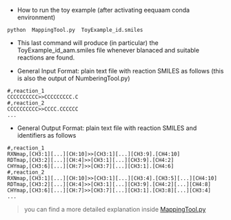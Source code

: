 - How to run the toy example (after activating eequaam conda environment)<br/>

```
python  MappingTool.py  ToyExample_id.smiles
```

- This last command will produce (in particular) the ToyExample_id_aam.smiles file whenever blanaced and suitable reactions are found.<br/>


- General Input Format: plain text file with reaction SMILES as follows (this is also the output of NumberingTool.py)<br/>

```
#,reaction_1
CCCCCCCCCC>>CCCCCCCCC.C
#,reaction_2
CCCCCCCCCC>>CCCC.CCCCCC
...
```

- General Output Format: plain text file with reaction SMILES and identifiers as follows<br/>

```
#,reaction_1
RXNmap,[CH3:1][...][CH:10]>>[CH3:1][...][CH3:9].[CH4:10]
RDTmap,[CH3:2][...][CH:4]>>[CH3:1][...][CH3:9].[CH4:2]
CHYmap,[CH3:6][...][CH:7]>>[CH3:7][...][CH3:1].[CH4:6]
#,reaction_2
RXNmap,[CH3:1][...][CH:10]>>[CH3:1][...][CH3:4].[CH3:5][...][CH4:10]
RDTmap,[CH3:2][...][CH:4]>>[CH3:1][...][CH3:9].[CH4:2][...][CH4:8]
CHYmap,[CH3:6][...][CH:7]>>[CH3:7][...][CH3:1].[CH3:8][...][CH3:4]
...
```

> you can find a more detailed explanation inside <a href="./MappingTool.py">MappingTool.py</a>